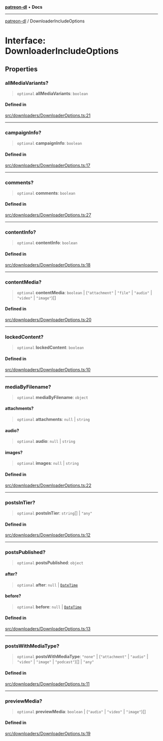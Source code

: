 [**patreon-dl**](../README.md) • **Docs**

***

[patreon-dl](../README.md) / DownloaderIncludeOptions

# Interface: DownloaderIncludeOptions

## Properties

### allMediaVariants?

> `optional` **allMediaVariants**: `boolean`

#### Defined in

[src/downloaders/DownloaderOptions.ts:21](https://github.com/patrickkfkan/patreon-dl/blob/7c1cd2021db5cdb3733758940f1bc6aab660b08d/src/downloaders/DownloaderOptions.ts#L21)

***

### campaignInfo?

> `optional` **campaignInfo**: `boolean`

#### Defined in

[src/downloaders/DownloaderOptions.ts:17](https://github.com/patrickkfkan/patreon-dl/blob/7c1cd2021db5cdb3733758940f1bc6aab660b08d/src/downloaders/DownloaderOptions.ts#L17)

***

### comments?

> `optional` **comments**: `boolean`

#### Defined in

[src/downloaders/DownloaderOptions.ts:27](https://github.com/patrickkfkan/patreon-dl/blob/7c1cd2021db5cdb3733758940f1bc6aab660b08d/src/downloaders/DownloaderOptions.ts#L27)

***

### contentInfo?

> `optional` **contentInfo**: `boolean`

#### Defined in

[src/downloaders/DownloaderOptions.ts:18](https://github.com/patrickkfkan/patreon-dl/blob/7c1cd2021db5cdb3733758940f1bc6aab660b08d/src/downloaders/DownloaderOptions.ts#L18)

***

### contentMedia?

> `optional` **contentMedia**: `boolean` \| (`"attachment"` \| `"file"` \| `"audio"` \| `"video"` \| `"image"`)[]

#### Defined in

[src/downloaders/DownloaderOptions.ts:20](https://github.com/patrickkfkan/patreon-dl/blob/7c1cd2021db5cdb3733758940f1bc6aab660b08d/src/downloaders/DownloaderOptions.ts#L20)

***

### lockedContent?

> `optional` **lockedContent**: `boolean`

#### Defined in

[src/downloaders/DownloaderOptions.ts:10](https://github.com/patrickkfkan/patreon-dl/blob/7c1cd2021db5cdb3733758940f1bc6aab660b08d/src/downloaders/DownloaderOptions.ts#L10)

***

### mediaByFilename?

> `optional` **mediaByFilename**: `object`

#### attachments?

> `optional` **attachments**: `null` \| `string`

#### audio?

> `optional` **audio**: `null` \| `string`

#### images?

> `optional` **images**: `null` \| `string`

#### Defined in

[src/downloaders/DownloaderOptions.ts:22](https://github.com/patrickkfkan/patreon-dl/blob/7c1cd2021db5cdb3733758940f1bc6aab660b08d/src/downloaders/DownloaderOptions.ts#L22)

***

### postsInTier?

> `optional` **postsInTier**: `string`[] \| `"any"`

#### Defined in

[src/downloaders/DownloaderOptions.ts:12](https://github.com/patrickkfkan/patreon-dl/blob/7c1cd2021db5cdb3733758940f1bc6aab660b08d/src/downloaders/DownloaderOptions.ts#L12)

***

### postsPublished?

> `optional` **postsPublished**: `object`

#### after?

> `optional` **after**: `null` \| [`DateTime`](../classes/DateTime.md)

#### before?

> `optional` **before**: `null` \| [`DateTime`](../classes/DateTime.md)

#### Defined in

[src/downloaders/DownloaderOptions.ts:13](https://github.com/patrickkfkan/patreon-dl/blob/7c1cd2021db5cdb3733758940f1bc6aab660b08d/src/downloaders/DownloaderOptions.ts#L13)

***

### postsWithMediaType?

> `optional` **postsWithMediaType**: `"none"` \| (`"attachment"` \| `"audio"` \| `"video"` \| `"image"` \| `"podcast"`)[] \| `"any"`

#### Defined in

[src/downloaders/DownloaderOptions.ts:11](https://github.com/patrickkfkan/patreon-dl/blob/7c1cd2021db5cdb3733758940f1bc6aab660b08d/src/downloaders/DownloaderOptions.ts#L11)

***

### previewMedia?

> `optional` **previewMedia**: `boolean` \| (`"audio"` \| `"video"` \| `"image"`)[]

#### Defined in

[src/downloaders/DownloaderOptions.ts:19](https://github.com/patrickkfkan/patreon-dl/blob/7c1cd2021db5cdb3733758940f1bc6aab660b08d/src/downloaders/DownloaderOptions.ts#L19)
